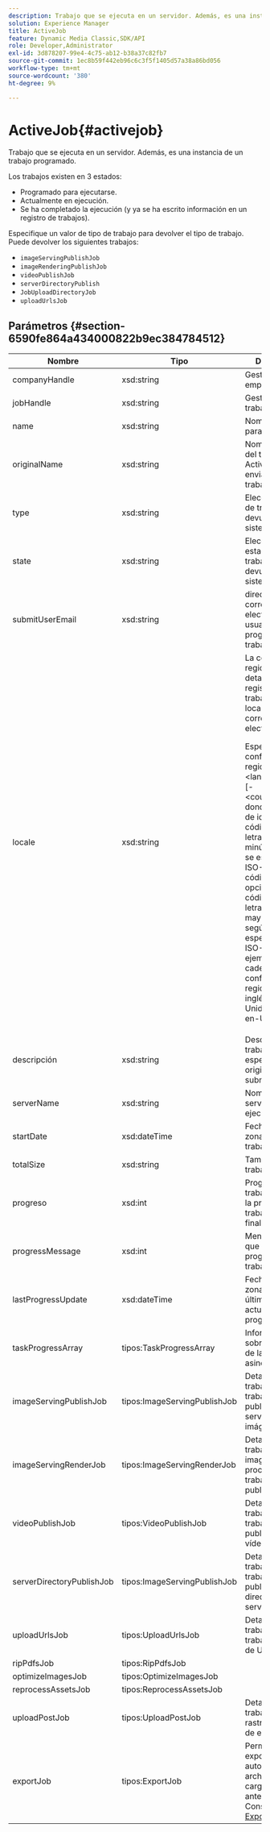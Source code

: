 ```yaml
---
description: Trabajo que se ejecuta en un servidor. Además, es una instancia de un trabajo programado.
solution: Experience Manager
title: ActiveJob
feature: Dynamic Media Classic,SDK/API
role: Developer,Administrator
exl-id: 3d878207-99e4-4c75-ab12-b38a37c82fb7
source-git-commit: 1ec8b59f442eb96c6c3f5f1405d57a38a86bd056
workflow-type: tm+mt
source-wordcount: '380'
ht-degree: 9%

---
```


# ActiveJob{#activejob}

Trabajo que se ejecuta en un servidor. Además, es una instancia de un trabajo programado.

Los trabajos existen en 3 estados:

* Programado para ejecutarse.
* Actualmente en ejecución.
* Se ha completado la ejecución (y ya se ha escrito información en un registro de trabajos).

Especifique un valor de tipo de trabajo para devolver el tipo de trabajo. Puede devolver los siguientes trabajos:

* `imageServingPublishJob`
* `imageRenderingPublishJob`
* `videoPublishJob`
* `serverDirectoryPublish`
* `JobUploadDirectoryJob`
* `uploadUrlsJob`

## Parámetros {#section-6590fe864a434000822b9ec384784512}

<table id="table_1C4DDAB4EB1341FDA92B6F14E0132F75"> 
 <thead> 
  <tr> 
   <th colname="col1" class="entry"> Nombre </th> 
   <th colname="col2" class="entry"> Tipo </th> 
   <th colname="col3" class="entry"> Descripción </th> 
  </tr> 
 </thead>
 <tbody> 
  <tr> 
   <td colname="col1"> <span class="codeph"> <span class="varname"> companyHandle</span> </span> </td> 
   <td colname="col2"> <span class="codeph"> xsd:string</span> </td> 
   <td colname="col3"> Gestionar a la empresa. </td> 
  </tr> 
  <tr> 
   <td colname="col1"> <span class="codeph"> <span class="varname"> jobHandle</span> </span> </td> 
   <td colname="col2"> <span class="codeph"> xsd:string</span> </td> 
   <td colname="col3"> Gestione el trabajo. </td> 
  </tr> 
  <tr> 
   <td colname="col1"> <span class="codeph"> <span class="varname"> name</span> </span> </td> 
   <td colname="col2"> <span class="codeph"> xsd:string</span> </td> 
   <td colname="col3"> Nombre único para el trabajo. </td> 
  </tr> 
  <tr> 
   <td colname="col1"> <span class="codeph"> <span class="varname"> originalName</span> </span> </td> 
   <td colname="col2"> <span class="codeph"> xsd:string</span> </td> 
   <td colname="col3">Nombre original del tipo <span class="codeph"> ActiveJob</span> enviado con el trabajo. </td> 
  </tr> 
  <tr> 
   <td colname="col1"> <span class="codeph"> <span class="varname"> type</span> </span> </td> 
   <td colname="col2"> <span class="codeph"> xsd:string</span> </td> 
   <td colname="col3"> Elección de tipos de trabajo devueltos por el sistema. </td> 
  </tr> 
  <tr> 
   <td colname="col1"> <span class="codeph"> <span class="varname"> state</span> </span> </td> 
   <td colname="col2"> <span class="codeph"> xsd:string</span> </td> 
   <td colname="col3"> Elección de estados de trabajo activos devueltos por el sistema. </td> 
  </tr> 
  <tr> 
   <td colname="col1"> <span class="codeph"> <span class="varname"> submitUserEmail</span> </span> </td> 
   <td colname="col2"> <span class="codeph"> xsd:string</span> </td> 
   <td colname="col3"> dirección de correo electrónico del usuario que programó el trabajo. </td> 
  </tr> 
  <tr> 
   <td colname="col1"> <span class="codeph"> <span class="varname"> locale</span> </span> </td> 
   <td colname="col2"> <span class="codeph"> xsd:string</span> </td> 
   <td colname="col3">La configuración regional para los detalles del registro de trabajos y la localización del correo electrónico. <p>Especifique las configuraciones regionales como <span class="codeph"> &lt;language_code&gt;[-&lt;country_code&gt;]</span>, donde el código de idioma es un código de dos letras en minúscula según se especifica en ISO-639 y el código de país opcional es un código de dos letras en mayúsculas según se especifica en ISO-3166. Por ejemplo, la cadena de configuración regional para inglés (Estados Unidos) sería: <span class="codeph"> en-US</span>. </p></td> 
  </tr> 
  <tr> 
   <td colname="col1"> <span class="codeph"> <span class="varname"> descripción</span> </span> </td> 
   <td colname="col2"> <span class="codeph"> xsd:string</span> </td> 
   <td colname="col3">Descripción del trabajo especificada originalmente en <span class="codeph"> submitJob</span>. </td> 
  </tr> 
  <tr> 
   <td colname="col1"> <span class="codeph"> <span class="varname"> serverName</span> </span> </td> 
   <td colname="col2"> <span class="codeph"> xsd:string</span> </td> 
   <td colname="col3"> Nombre del servidor que ejecuta el trabajo. </td> 
  </tr> 
  <tr> 
   <td colname="col1"> <span class="codeph"> <span class="varname"> startDate</span> </span> </td> 
   <td colname="col2"> <span class="codeph"> xsd:dateTime</span> </td> 
   <td colname="col3"> Fecha, hora y zona horaria del trabajo activo. </td> 
  </tr> 
  <tr> 
   <td colname="col1"> <span class="codeph"> <span class="varname"> totalSize</span> </span> </td> 
   <td colname="col2"> <span class="codeph"> xsd:string</span> </td> 
   <td colname="col3"> Tamaño total del trabajo activo. </td> 
  </tr> 
  <tr> 
   <td colname="col1"> <span class="codeph"> <span class="varname"> progreso</span> </span> </td> 
   <td colname="col2"> <span class="codeph"> xsd:int</span> </td> 
   <td colname="col3"> Progreso del trabajo (es decir, la proximidad del trabajo a la finalización). </td> 
  </tr> 
  <tr> 
   <td colname="col1"> <span class="codeph"> <span class="varname"> progressMessage</span> </span> </td> 
   <td colname="col2"> <span class="codeph"> xsd:int</span> </td> 
   <td colname="col3"> Mensaje de texto que describe el progreso del trabajo. </td> 
  </tr> 
  <tr> 
   <td colname="col1"> <span class="codeph"> <span class="varname"> lastProgressUpdate</span> </span> </td> 
   <td colname="col2"> <span class="codeph"> xsd:dateTime</span> </td> 
   <td colname="col3"> Fecha, hora y zona horaria de la última actualización del progreso. </td> 
  </tr> 
  <tr> 
   <td colname="col1"> <span class="codeph"> <span class="varname"> taskProgressArray</span> </span> </td> 
   <td colname="col2"> <span class="codeph"> tipos:TaskProgressArray</span> </td> 
   <td colname="col3"> Información sobre el progreso de la tarea asincrónica. </td> 
  </tr> 
  <tr> 
   <td colname="col1"> <span class="codeph"> <span class="varname"> imageServingPublishJob</span> </span> </td> 
   <td colname="col2"> <span class="codeph"> tipos:ImageServingPublishJob</span> </td> 
   <td colname="col3"> Detalles de trabajo para un trabajo de publicación de servicio de imágenes. </td> 
  </tr> 
  <tr> 
   <td colname="col1"> <span class="codeph"> <span class="varname"> imageServingRenderJob</span> </span> </td> 
   <td colname="col2"> <span class="codeph"> tipos:ImageServingRenderJob</span> </td> 
   <td colname="col3"> Detalles del trabajo de una imagen que procesa un trabajo de publicación. </td> 
  </tr> 
  <tr> 
   <td colname="col1"> <span class="codeph"> <span class="varname"> videoPublishJob</span> </span> </td> 
   <td colname="col2"> <span class="codeph"> tipos:VideoPublishJob</span> </td> 
   <td colname="col3"> Detalles de trabajo para un trabajo de publicación de vídeo. </td> 
  </tr> 
  <tr> 
   <td colname="col1"> <span class="codeph"> <span class="varname"> serverDirectoryPublishJob</span> </span> </td> 
   <td colname="col2"> <span class="codeph"> tipos:ImageServingPublishJob</span> </td> 
   <td colname="col3"> Detalles de trabajo para un trabajo de publicación de directorio de servidor. </td> 
  </tr> 
  <tr> 
   <td colname="col1"> <span class="codeph"> <span class="varname"> uploadUrlsJob</span> </span> </td> 
   <td colname="col2"> <span class="codeph"> tipos:UploadUrlsJob</span> </td> 
   <td colname="col3"> Detalles del trabajo de un trabajo de carga de URL. </td> 
  </tr> 
  <tr> 
   <td colname="col1"> <span class="codeph"> <span class="varname"> ripPdfsJob</span> </span> </td> 
   <td colname="col2"> <span class="codeph"> tipos:RipPdfsJob</span> </td> 
   <td colname="col3"></td> 
  </tr> 
  <tr> 
   <td colname="col1"> <span class="codeph"> <span class="varname"> optimizeImagesJob</span> </span> </td> 
   <td colname="col2"> <span class="codeph"> tipos:OptimizeImagesJob</span> </td> 
   <td colname="col3"></td> 
  </tr> 
  <tr> 
   <td colname="col1"> <span class="codeph"> <span class="varname"> reprocessAssetsJob</span> </span> </td> 
   <td colname="col2"> <span class="codeph"> tipos:ReprocessAssetsJob</span> </td> 
   <td colname="col3"></td> 
  </tr> 
  <tr> 
   <td colname="col1"> <span class="codeph"> <span class="varname"> uploadPostJob</span> </span> </td> 
   <td colname="col2"> <span class="codeph"> tipos:UploadPostJob</span> </td> 
   <td colname="col3"> Detalles del trabajo que rastrean la carga de escritorio. </td> 
  </tr> 
  <tr> 
   <td colname="col1"> <span class="codeph"> <span class="varname"> exportJob</span> </span> </td> 
   <td colname="col2"> <span class="codeph"> tipos:ExportJob</span> </td> 
   <td colname="col3">Permitir la exportación autorizada de archivos cargados anteriormente. Consulte <a href="https://experienceleague.adobe.com/docs/dynamic-media-developer-resources/image-production-api/data-types/r-exportjob.html" format="http" scope="external"> Exportar trabajo</a>. </td> 
  </tr> 
 </tbody> 
</table>
